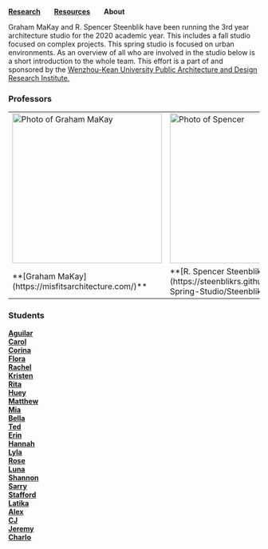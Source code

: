 **[Research](https://steenblikrs.github.io/2021-Spring-Studio/Research)** &nbsp; &nbsp; &nbsp;        **[Resources](https://steenblikrs.github.io/2021-Spring-Studio/Resources)**  &nbsp; &nbsp; &nbsp;    **About**

Graham MaKay and R. Spencer Steenblik have been running the 3rd year architecture studio for the 2020 academic year. This includes a fall studio focused on complex projects. This spring studio is focused on urban environments. As an overview of all who are involved in the studio below is a short introduction to the whole team. This effort is a part of and sponsored by the [Wenzhou-Kean University Public Architecture and Design Research Institute.](https://steenblikrs.github.io/2021-Spring-Studio/PADRI/index)

### Professors

<table style="width:100%">
  <tr>
    <td><a href="https://steenblikrs.github.io/2021-Spring-Studio/MaKay"><img alt="Photo of Graham MaKay" src="https://github.com/steenblikrs/2021-Spring-Studio/raw/gh-pages/assets/Graham.jpg" width="300"></a></td>
    <td><a href="https://steenblikrs.github.io/2021-Spring-Studio/Steenblik"><img alt="Photo of Spencer" src="https://raw.githubusercontent.com/steenblikrs/2021-Spring-Studio/gh-pages/Steenblik/20210510RSSbw.png" width="300"></a></td>
    <td>
<a href="https://steenblikrs.github.io/2021-Spring-Studio/Saarinen"><img alt="Photo of Evan Saarinen" src="https://github.com/steenblikrs/2021-Spring-Studio/raw/gh-pages/assets/Evanbw.jpg" width="300"></a></td>
  </tr>
  <tr>
    <td>**[Graham MaKay](https://misfitsarchitecture.com/)**</td>
    <td>**[R. Spencer Steenblik](https://steenblikrs.github.io/2021-Spring-Studio/Steenblik)**</td>
    <td>**[Evan Saarinen](https://steenblikrs.github.io/2021-Spring-Studio/Saarinen)**</td>
  </tr>
</table>











### Students

**[Aguilar](https://steenblikrs.github.io/2021-Spring-Studio/students/Aguilar/index)
<br/>
[Carol](https://steenblikrs.github.io/2021-Spring-Studio/students/Carol/index)
<br/>
[Corina](https://steenblikrs.github.io/2021-Spring-Studio/students/Corina/index)
<br/>
[Flora](https://zmrflora.github.io/Portfolio/index)
<br/>
[Rachel](https://nuoyingc.github.io/)
<br/>
[Kristen](https://jiayuq925.github.io/#)
<br/>
[Rita](https://github.com/steenblikrs/2021-Spring-Studio/blob/81b12cb470d56e2d9feda48236a1a00ed895d5ac/students/Rita/index.md)
<br/>
[Huey](https://steenblikrs.github.io/2021-Spring-Studio/students/Huey/index)
<br/>
[Matthew](https://steenblikrs.github.io/2021-Spring-Studio/students/Matthew/index)
<br/>
[Mia](https://steenblikrs.github.io/2021-Spring-Studio/students/Mia/index)
<br/>
[Bella](https://steenblikrs.github.io/2021-Spring-Studio/students/Bella/index)
<br/>
[Ted](https://steenblikrs.github.io/2021-Spring-Studio/students/Ted/index)
<br/>
[Erin]()
<br/>
[Hannah](https://jiayiny.wixsite.com/mysite)
<br/>
[Lyla](https://steenblikrs.github.io/2021-Spring-Studio/students/Lyla/index)
<br/>
[Rose](https://steenblikrs.github.io/2021-Spring-Studio/students/Rose/index)
<br/>
[Luna](https://steenblikrs.github.io/2021-Spring-Studio/students/Luna/index)
<br/>
[Shannon](https://steenblikrs.github.io/2021-Spring-Studio/students/Shannon/index)
<br/>
[Sarry](https://steenblikrs.github.io/2021-Spring-Studio/students/Sarry/index)
<br/>
[Stafford](https://steenblikrs.github.io/2021-Spring-Studio/students/Stafford/Index)
<br/>
[Latika](https://steenblikrs.github.io/2021-Spring-Studio/students/Latika/index)
<br/>
[Alex](https://steenblikrs.github.io/2021-Spring-Studio/students/Alex/index)
<br/>
[CJ](https://steenblikrs.github.io/2021-Spring-Studio/students/CJ/Index)
<br/>
[Jeremy](https://steenblikrs.github.io/2021-Spring-Studio/students/Jeremy/Jeremy)**
<br/>
**[Charlo](https://github.com/steenblikrs/2021-Spring-Studio/blob/gh-pages/students/Charlo/index.md)**
<br/>
<br/>
<br/>
<br/>
<br/>
<br/>
<br/>
<br/>




